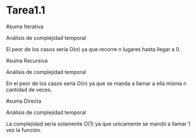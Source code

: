 # Tarea1.1

#suma Iterativa

Análisis de complejidad temporal

El peor de los casos sería O(n) ya que recorre n lugares hasta llegar a 0.

#suma Recursiva

Análisis de complejidad temporal

En el peor de los casos sería O(n) ya que se manda a llamar a ella misma n cantidad de veces.

#suma Directa

Análisis de complejidad temporal

La complejidad sería solamente O(1) ya que unicamente se mandó a llamar 1 vez la función.
